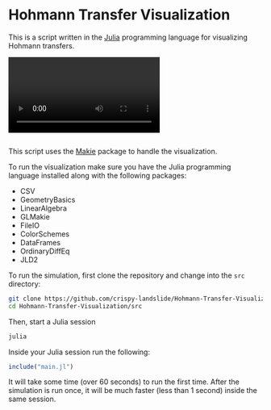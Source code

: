 # Hohmann Transfer Visualization
This is a script written in the [Julia](https://julialang.org/) programming language for visualizing Hohmann transfers.

![](https://user-images.githubusercontent.com/48504814/153811618-2ffef60a-59c9-4773-8c46-d9b469f4b37a.mp4)

[![]()](https://user-images.githubusercontent.com/48504814/153811618-2ffef60a-59c9-4773-8c46-d9b469f4b37a.mp4)

This script uses the [Makie](https://github.com/JuliaPlots/Makie.jl) package to handle the visualization.

To run the visualization make sure you have the Julia programming language installed along with the following packages:
- CSV
- GeometryBasics
- LinearAlgebra
- GLMakie
- FileIO
- ColorSchemes
- DataFrames
- OrdinaryDiffEq
- JLD2

To run the simulation, first clone the repository and change into the `src` directory:
```bash
git clone https://github.com/crispy-landslide/Hohmann-Transfer-Visualization.git
cd Hohmann-Transfer-Visualization/src
```

Then, start a Julia session
```bash
julia
```
Inside your Julia session run the following:
```julia
include("main.jl")
```

It will take some time (over 60 seconds) to run the first time. After the simulation is run once, it will be much faster (less than 1 second) inside the same session.




